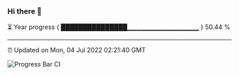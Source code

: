 ### Hi there 👋

⏳ Year progress { ███████████████▁▁▁▁▁▁▁▁▁▁▁▁▁▁▁ } 50.44 %

---

⏰ Updated on Mon, 04 Jul 2022 02:21:40 GMT

![Progress Bar CI](https://github.com/ZhaoGui/ZhaoGui/workflows/Progress%20Bar%20CI/badge.svg)
